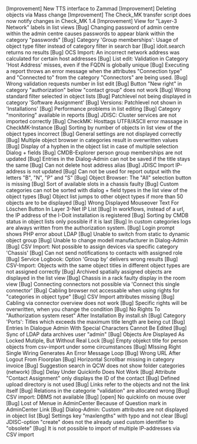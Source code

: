 [Improvement] New TTS interface to Zammad
[Improvement] Deleting objects via Mass change
[Improvement] The Check_MK transfer script does now notify changes in Check_MK 1.4
[Improvement] View for "Layer-3 Network" labels in list views
[Bug] Changing password of admin centre within the admin centre causes passwords to appear blank within the category "passwords"
[Bug] Category 'Group memberships': Usage of object type filter instead of category filter in search bar
[Bug] idoit.search returns no results
[Bug] OCS Import: An incorrect network address was calculated for certain host addresses
[Bug] List edit: Validation in Category 'Host Address' misses, even if the FQDN is globally unique
[Bug] Executing a report throws an error message when the attributes "Connection type" and "Connected to" from the category "Connectors" are being used.
[Bug] Wrong validation requests number in list edit
[Bug] Button "New right" in category "authorization" below "contact group" does not work
[Bug] Wrong standard filter selected in object lists
[Bug] Patchlevel not being displayed in category 'Software Assignment'
[Bug] Versions: Patchlevel not shown in 'Installations'
[Bug] Performance problems in list editing
[Bug] Category "monitoring" available in reports
[Bug] JDISC: Cluster services are not imported correctly
[Bug] CheckMK: Hosttags UTF8/ASCII error massage in CheckMK-Instance
[Bug] Sorting by number of objects in list view of the object types incorrect
[Bug] General settings are not displayed correctly
[Bug] Multiple object browser in categories result in overwritten values
[Bug] Display of a hyphen in the object list in case of multiple selection Dialog + fields
[Bug] CMDB-Explorer person group memberships are not updated
[Bug] Entries in the Dialog-Admin can not be saved if the title stays the same
[Bug] Can not delete host address alias
[Bug] JDISC Import IP-address is not updated
[Bug] Can not be used for report output with the letters "B", "N", "P" and "S"
[Bug] Object Browser: The "All" selection button is missing
[Bug] Sort of available slots in a chassis faulty
[Bug] Custom categories can not be sorted with dialog + field types in the list view of the object types
[Bug] Object list jumps to other object types if more than 50 objects are to be displayed
[Bug] Wrong Displayed Mouseover Text For Löschen Button In Layer 3-Net IP List
[Bug] In workflows, instead of a url, the IP address of the I-Doit installation is registered
[Bug] Sorting by CMDB status in object lists only possible if it is last
[Bug] In custom categories logs are always written from the authorization system.
[Bug] Login prompt shows PHP error about LDAP
[Bug] Unable to switch from static to dynamic object group
[Bug] Unable to change modell manufacturer in Dialog-Admin
[Bug] CSV Import: Not possible to assign devices via specific category 'Chassis'
[Bug] Can not send notifications to contacts with assigned role
[Bug] Service Logbook: Option 'Group by' delivers wrong results
[Bug] CSV-Import: Objects with the same object titles in different object types are not assigned correctly
[Bug] Archived spatially assigned objects are displayed in the list view
[Bug] Chassis in a rack faulty display in the room view
[Bug] Connecting connectors not possible via 'Connect this single connector'
[Bug] Cabling browser not accessable when using rights for "categories in object type"
[Bug] CSV Import attributes missing
[Bug] Cabling via connector overview does not work
[Bug] Specific rights will be overwritten, when you change the condition
[Bug] No Rights To "Authorization system reset" After Installation By install.sh
[Bug] Category 'Ports': Titles which exceeds the maximum title length are being cut
[Bug] Entries In Dialogue Admin With Special Characters Cannot Be Edited
[Bug] Sync of LDAP data archives user "admin"
[Bug] Objects Are Displayed As Locked Mutiple, But Without Real Lock
[Bug] Empty objekct title for person objects from csv-import under some circumstances
[Bug] MIssing Right Single Wiring Generates An Error Message Loop
[Bug] Wrong URL After Logout From Floorplan
[Bug] Horizontal Scrollbar missing in category invoice
[Bug] Suggestion search in QCW does not show folder categories (network)
[Bug] Delay Under Quickinfo Does Not Work
[Bug] Attribute "Contact Assignment" only displays the ID of the contact
[Bug] Defined upload directory is not used
[Bug] Links refer to the objects and not the link itself
[Bug] Relations in the categorie "validation" are allocated wrong
[Bug] CSV import: DBMS not available
[Bug] [open] No quickinfo on mouse over
[Bug] Lost of Menue in AdminCenter Because of Question mark in AdminCenter Link
[Bug] Dialog-Admin: Custom attributes are not displayed in object list
[Bug] Settings key "maxlengths" with typo and not clear
[Bug] JDISC-option "create" does not the already used custom identifier to "obsolete"
[Bug] It is not possible to import of multiple IP-addresses via CSV import